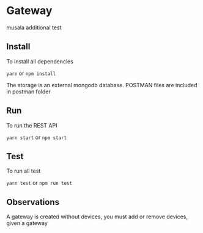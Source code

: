 # Gateway
musala additional test

## Install
To install all dependencies

`yarn` or `npm install`

The storage is an external mongodb database. POSTMAN files are included in postman folder

## Run
To run the REST API

`yarn start` or `npm start`

## Test
To run all test

`yarn test` or `npm run test`

## Observations
A gateway is created without devices, you must add or remove devices, given a gateway
